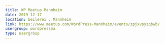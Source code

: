```yaml
---
title: WP Meetup Mannheim
date: 2019-12-17
location: beilerei , Mannheim
link: https://www.meetup.com/WordPress-Mannheim/events/zpjxvpyzqbwb/
usergroup: wordpressma
type: usergroup
---
```

